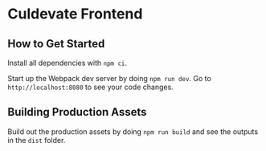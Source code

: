 # Culdevate Frontend

## How to Get Started

Install all dependencies with `npm ci`.

Start up the Webpack dev server by doing `npm run dev`. Go to `http://localhost:8080` to
see your code changes.

## Building Production Assets

Build out the production assets by doing `npm run build` and see the outputs in the `dist` folder.
